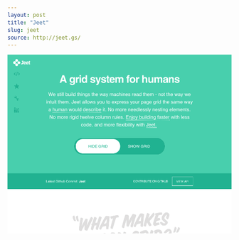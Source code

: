 ```yaml
---
layout: post
title: "Jeet"
slug: jeet
source: http://jeet.gs/
---
```


<img src="/screenshots/jeet.png">

